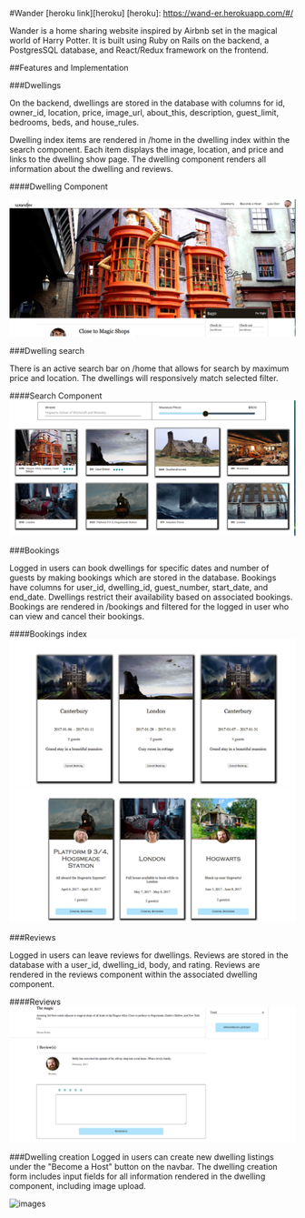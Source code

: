 #Wander
[heroku link][heroku]
[heroku]: https://wand-er.herokuapp.com/#/

Wander is a home sharing website inspired by Airbnb set in the magical world of Harry Potter. It is built using Ruby on Rails on the backend, a PostgresSQL database, and React/Redux framework on the frontend.

##Features and Implementation

###Dwellings

On the backend, dwellings are stored in the database with columns for id, owner_id, location, price, image_url, about_this, description, guest_limit, bedrooms, beds, and house_rules.

Dwelling index items are rendered in /home in the dwelling index within the search component.  Each item displays the image, location, and price and links to the dwelling show page.
The dwelling component renders all information about the dwelling and reviews.

####Dwelling Component

![images](app/assets/images/dwelling_component2.png)

###Dwelling search

There is an active search bar on /home that allows for search by maximum price and location.  The dwellings will responsively match selected filter.

####Search Component
![images](app/assets/images/search_component2.png)

###Bookings

Logged in users can book dwellings for specific dates and number of guests by making bookings which are stored in the database. Bookings have columns for user_id, dwelling_id, guest_number, start_date, and end_date. Dwellings restrict their availability based on associated bookings.
Bookings are rendered in /bookings and filtered for the logged in user who can view and cancel their bookings.

####Bookings index
![images](app/assets/images/booking_component.png)
![images](app/assets/images/booking_index.png)

###Reviews

Logged in users can leave reviews for dwellings. Reviews are stored in the database with a user_id, dwelling_id, body, and rating.
Reviews are rendered in the reviews component within the associated dwelling component.

####Reviews
![images](app/assets/images/review_component2.png)


###Dwelling creation
Logged in users can create new dwelling listings under the "Become a Host" button on the navbar.  The dwelling creation form includes
input fields for all information rendered in the dwelling component, including image upload.

![images](app/assets/images/dwelling_creation2.png)
